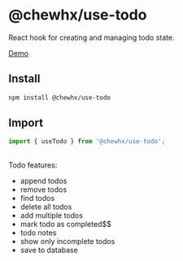 # @chewhx/use-todo

React hook for creating and managing todo state.

[Demo](https://)

## Install

```bash
npm install @chewhx/use-todo
```

## Import

```jsx
import { useTodo } from '@chewhx/use-todo';
```

##

Todo features:

- append todos
- remove todos
- find todos
- delete all todos
- add multiple todos
- mark todo as completed$$
- todo notes
- show only incomplete todos
- save to database
